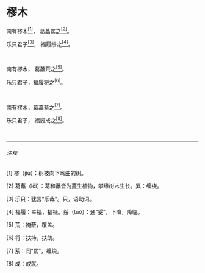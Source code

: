 <h1 class="article-title"> 樛木 </h1>
<p class="article-center">南有樛木<a href="#1" class="article-link"><sup>[1]</sup></a>， 葛藟累之<a href="#2" class="article-link"><sup>[2]</sup></a>。</p>
<p class="article-center">乐只君子<a href="#3" class="article-link"><sup>[3]</sup></a>， 福履绥之<a href="#4" class="article-link"><sup>[4]</sup></a>。</p>
<br>
<p class="article-center">南有樛木， 葛藟荒之<a href="#5" class="article-link"><sup>[5]</sup></a>。</p>
<p class="article-center">乐只君子，福履将之<a href="#6" class="article-link"><sup>[6]</sup></a>。</p>
<br>
<p class="article-center">南有樛木，葛藟萦之<a href="#7" class="article-link"><sup>[7]</sup></a>。</p>
<p class="article-center">乐只君子， 福履成之<a href="#8" class="article-link"><sup>[8]</sup></a>。</p>

<br>
<hr>

<h6> 注释 </h6>

<p class="article-comment"><a id="1">[1]</a> 樛（jiū）：树枝向下弯曲的树。</p>
<p class="article-comment"><a id="2">[2]</a> 葛藟（lěi）：葛和藟皆为蔓生植物，攀缘树木生长。累：缠绕。</p>
<p class="article-comment"><a id="3">[3]</a> 乐只：犹言“乐哉”。只，语助词。</p>
<p class="article-comment"><a id="4">[4]</a> 福履：幸福，福禄。绥（tuǒ）：通“妥”，下降，降临。 </p>
<p class="article-comment"><a id="5">[5]</a> 荒：掩蔽，覆盖。</p>
<p class="article-comment"><a id="6">[6]</a> 将：扶持，扶助。 </p>
<p class="article-comment"><a id="7">[7]</a> 萦：同“累”，缠绕。</p>
<p class="article-comment"><a id="8">[8]</a> 成：成就。 </p>
